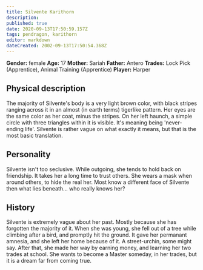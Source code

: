 ```yaml
---
title: Silvente Karithorn
description: 
published: true
date: 2020-09-13T17:50:59.157Z
tags: pendragon, karithorn
editor: markdown
dateCreated: 2002-09-13T17:50:54.368Z
---
```


**Gender:** female
**Age:** 17
**Mother:** Sariah
**Father:** Antero
**Trades:** Lock Pick (Apprentice), Animal Training (Apprentice)
**Player:** Harper

## Physical description

The majority of Silvente's body is a very light brown color, with black stripes ranging across it in an almost (in earth terms) tigerlike pattern. Her eyes are the same color as her coat, minus the stripes. On her left haunch, a simple circle with three triangles within it is visible. It's meaning being 'never-ending life'. Silvente is rather vague on what exactly it means, but that is the most basic translation.

## Personality

Silvente isn't too seclusive. While outgoing, she tends to hold back on friendship. It takes her a long time to trust others. She wears a mask when around others, to hide the real her. Most know a different face of Silvente then what lies beneath... who really knows her?

## History

Silvente is extremely vague about her past. Mostly because she has forgotten the majority of it. When she was young, she fell out of a tree while climbing after a bird, and promptly hit the ground. It gave her permanant amnesia, and she left her home because of it. A street-urchin, some might say. After that, she made her way by earning money, and learning her two trades at school. She wants to become a Master someday, in her trades, but it is a dream far from coming true.